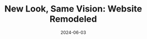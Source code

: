 ---
title: 'New Look, Same Vision: Website Remodeled'
date: '2024-06-03'
lastmod: '2024-06-03'
tags: ['web development', 'business','technology','leadership']
draft: false
summary: 'Explore the newly revamped emangini.com with enhanced design, performance, and accessibility. Discover fresh features like newsletters, subscriptions, and project showcases for an improved user experience.'
authors: ['default']
---